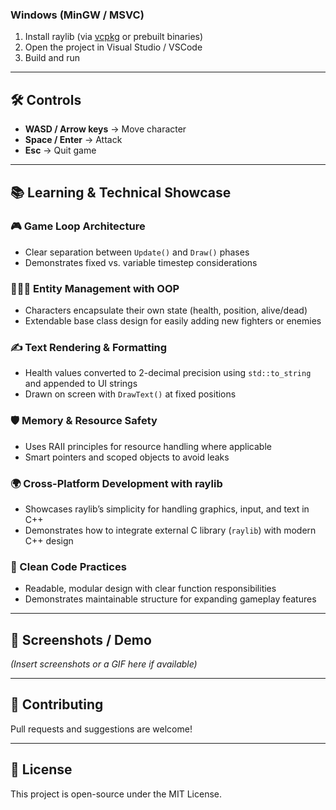 ### Windows (MinGW / MSVC)
1. Install raylib (via [vcpkg](https://github.com/microsoft/vcpkg) or prebuilt binaries)  
2. Open the project in Visual Studio / VSCode  
3. Build and run  

---

## 🛠️ Controls
- **WASD / Arrow keys** → Move character  
- **Space / Enter** → Attack  
- **Esc** → Quit game  

---

## 📚 Learning & Technical Showcase

### 🎮 Game Loop Architecture
- Clear separation between `Update()` and `Draw()` phases  
- Demonstrates fixed vs. variable timestep considerations  

### 🧑‍🤝‍🧑 Entity Management with OOP
- Characters encapsulate their own state (health, position, alive/dead)  
- Extendable base class design for easily adding new fighters or enemies  

### ✍️ Text Rendering & Formatting
- Health values converted to 2-decimal precision using `std::to_string` and appended to UI strings  
- Drawn on screen with `DrawText()` at fixed positions  

### 🛡️ Memory & Resource Safety
- Uses RAII principles for resource handling where applicable  
- Smart pointers and scoped objects to avoid leaks  

### 🌍 Cross-Platform Development with raylib
- Showcases raylib’s simplicity for handling graphics, input, and text in C++  
- Demonstrates how to integrate external C library (`raylib`) with modern C++ design  

### 🧹 Clean Code Practices
- Readable, modular design with clear function responsibilities  
- Demonstrates maintainable structure for expanding gameplay features  

---

## 📸 Screenshots / Demo
*(Insert screenshots or a GIF here if available)*

---

## 🤝 Contributing
Pull requests and suggestions are welcome!  

---

## 📜 License
This project is open-source under the MIT License.  
